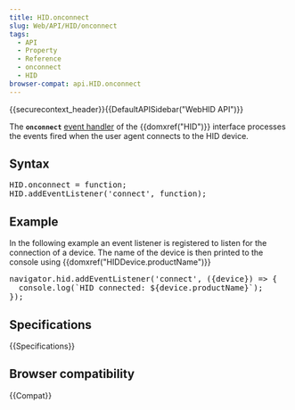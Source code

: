 ```yaml
---
title: HID.onconnect
slug: Web/API/HID/onconnect
tags:
  - API
  - Property
  - Reference
  - onconnect
  - HID
browser-compat: api.HID.onconnect
---
```

<div>{{securecontext_header}}{{DefaultAPISidebar("WebHID API")}}</div>

<p>The <strong><code>onconnect</code></strong> <a href="/en-US/docs/Web/Events/Event_handlers">event handler</a> of the {{domxref("HID")}} interface processes the events fired when the user agent connects to the HID device.</p>

<h2 id="Syntax">Syntax</h2>

<pre class="brush: js">HID.onconnect = function;
HID.addEventListener('connect', function);</pre>

<h2>Example</h2>

<p>In the following example an event listener is registered to listen for the connection of a device. The name of the device is then printed to the console using {{domxref("HIDDevice.productName")}}</p>

<pre class="brush: js">navigator.hid.addEventListener('connect', ({device}) => {
  console.log(`HID connected: ${device.productName}`);
});</pre>

<h2 id="Specifications">Specifications</h2>

<p>{{Specifications}}</p>

<h2 id="Browser_compatibility">Browser compatibility</h2>

<p>{{Compat}}</p>
